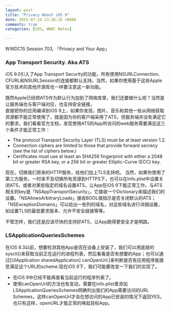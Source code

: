 ```yaml
---
layout: post
title: "Privacy About iOS 9"
date: 2015-07-24 23:38:35 +0800
comments: true
categories: [iOS, WWDC Notes]

---
```

WWDC15 Session 703, 「Privacy and Your App」

### App Transport Security. Aka ATS
iOS 9.0引入了App Transport Security的功能，所有使用NSURLConnection、CFURL和NSURLSession的连接都默认支持。当然，如果你使用基于这些Apple官方技术的其他开源库也一样要注意这一新功能。 
<!-- more --> 

既然Apple已经把ATS作为默认行为加到了网络库里，我们还要做什么呢？当然是让服务端也与客户端对应，也支持安全链接。  
直接把你的应用编译到iOS 9上，如果你发现，图片、音乐和其他一些从网络获取资源都不能正常使用了，就是因为你的客户端采用了ATS，但服务端并没有满足它的要求。我们看看官方文档，发现使用ATS的App所访问的web服务需要满足这三个条件才能正常工作：  

* The protocol Transport Security Layer (TLS) must be at least version 1.2.
* Connection ciphers are limited to those that provide forward secrecy (see the list of ciphers below.)
* Certificates must use at least an SHA256 fingerprint with either a 2048 bit or greater RSA key, or a 256 bit or greater Elliptic-Curve (ECC) key.

现在，切换我们原来的HTTP服务，给他们加上TLS支持吧。
当然，如果你使用了第三方服务，一时来不及切换所有资源到HTTPS下，也可以在Info.plist中设置关闭ATS，或者对某些指定的域名设置ATS，让App在iOS 9下能正常工作。与ATS相关的key是「NSAppTransportSecurity」，它接收一个Dictionary来描述我们的设置。「NSAllowsArbitraryLoads」接收BOOL值指示是否关闭默认的ATS；「NSExceptionDomains」可以给出一些列的域名，对这些域名进行详细设置，如设置TLS的最低要求版本、允许不安全链接等等。
  
不管怎样，我们还是应该尽快的支持好ATS，让App跑得更安全才是明路。

### LSApplicationQueriesSchemes
在iOS 8.3以前，想要检测其他App是否在设备上安装了，我们可以用底层的sysctl()来获取当前正在运行的进程列表，然后看看是否有想要的App；也可以通过[UIApplication sharedApplication] canOpenUrl:]来判断是否有应用程序能接受满足这个URL的scheme.现在iOS 9下，我们可能要改变一下我们的实现了。  

* 在iOS 9中已经不能再查看当前运行的程序列表了。
* 使用canOpenUrl的方法也有变动，需要在info.plist里添加LSApplicationQueriesSchemes明确列出我们的App需要访问的URL Schemes，这样canOpenUrl才会在想访问的App已安装的情况下返回YES。也只有这样，openURL才能正常的唤起目标App。